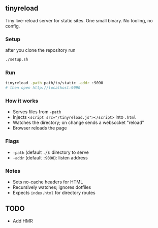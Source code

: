 ## tinyreload

Tiny live-reload server for static sites. One small binary. No tooling, no config.

### Setup
after you clone the repository run
```bash
./setup.sh
```

### Run
```bash
tinyreload -path path/to/static -addr :9090
# then open http://localhost:9090
```

### How it works
- Serves files from `-path`
- Injects `<script src="/tinyreload.js"></script>` into `.html`
- Watches the directory; on change sends a websocket "reload"
- Browser reloads the page

### Flags
- `-path` (default `./`): directory to serve
- `-addr` (default `:9090`): listen address

### Notes
- Sets no-cache headers for HTML
- Recursively watches; ignores dotfiles
- Expects `index.html` for directory routes

## TODO
- Add HMR

